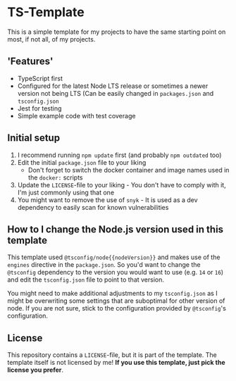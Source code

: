 # TS-Template
This is a simple template for my projects to have the same starting point on most, if not all, of my projects.


## 'Features'
* TypeScript first
* Configured for the latest Node LTS release or sometimes a newer version not being LTS (Can be easily changed
  in `packages.json` and `tsconfig.json`
* Jest for testing
* Simple example code with test coverage


## Initial setup
1. I recommend running `npm update` first (and probably `npm outdated` too)
2. Edit the initial `package.json` file to your liking
   * Don't forget to switch the docker container and image names used in the `docker:` scripts
3. Update the `LICENSE`-file to your liking - You don't have to comply with it, I'm just commonly using that one
4. You might want to remove the use of `snyk` - It is used as a dev dependency to easily scan for known vulnerabilities


## How to I change the Node.js version used in this template
This template used `@tsconfig/node{{nodeVersion}}` and makes use of the `engines` directive in the `package.json`. So
you'd want to change the `@tsconfig` dependency to the version you would want to use (e.g. `14` or `16`) and edit
the `tsconfig.json` file to point to that version.

You might need to make additional adjustments to my `tsconfig.json` as I might be overwriting some settings that are
suboptimal for other version of node. If you are not sure, stick to the configuration provided by `@tsconfig`'s
configuration.

## License
This repository contains a `LICENSE`-file, but it is part of the template.
The template itself is not licensed by me! **If you use this template, just pick the license you prefer**.
